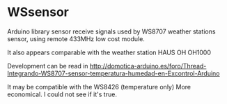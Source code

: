 # WSsensor
Arduino library sensor receive signals used by WS8707 weather stations sensor, using remote 433MHz low cost module.

It also appears comparable with the weather station HAUS OH OH1000

Development can be read in http://domotica-arduino.es/foro/Thread-Integrando-WS8707-sensor-temperatura-humedad-en-Excontrol-Arduino

It may be compatible with the WS8426 (temperature only) More economical.
I could not see if it's true.


